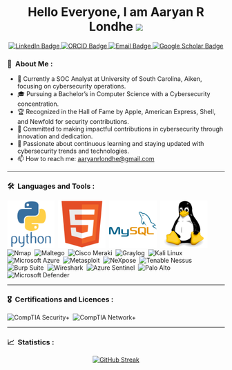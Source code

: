 
<head>
  <meta charset="UTF-8">
  <meta name="viewport" content="width=device-width, initial-scale=1.0">
</head>
<body>
<div style="text-align: center;">

  <h1 align="center">Hello Everyone, I am Aaryan R Londhe <img src="https://media.giphy.com/media/hvRJCLFzcasrR4ia7z/giphy.gif" width="40"></h1>

 
</div>
<p align="center">
<a href="https://www.linkedin.com/in/aaryanrlondhe/" target="_blank" rel="noopener noreferrer">
  <img src="https://img.shields.io/badge/LinkedIn-blue?style=for-the-badge&logo=linkedin&logoColor=white" alt="LinkedIn Badge">
</a>

<a href="https://orcid.org/0009-0007-0329-5085" target="_blank" rel="noopener noreferrer">
  <img src="https://img.shields.io/badge/ORCID-green?style=for-the-badge&logo=orcid&logoColor=white" alt="ORCID Badge">
</a>
<a href="mailto:aaryanrlondhe@gmail.com" target="_blank" rel="noopener noreferrer">
  <img src="https://img.shields.io/badge/Email-red?style=for-the-badge&logo=gmail&logoColor=white" alt="Email Badge">
</a>
<a href="https://scholar.google.com/citations?user=raZfDy0AAAAJ&hl=en" target="_blank" rel="noopener noreferrer">
  <img src="https://img.shields.io/badge/Google%20Scholar-yellow?style=for-the-badge&logo=google-scholar&logoColor=white" alt="Google Scholar Badge">
</a>
</p>



  <h3>🧠 &nbsp;About Me :</h3>

  <ul>
   <li> 💼 Currently a SOC Analyst at University of South Carolina, Aiken, focusing on cybersecurity operations.</li>
<li>🎓 Pursuing a Bachelor’s in Computer Science with a Cybersecurity concentration.</li>
<li>🏆 Recognized in the Hall of Fame by Apple, American Express, Shell, and Newfold for security contributions.</li>
    <li>🌟 Committed to making impactful contributions in cybersecurity through innovation and dedication.</li>
    <li> 🌱 Passionate about continuous learning and staying updated with cybersecurity trends and technologies.</li>
    <li>📫 How to reach me: <a href="mailto:aaryanrlondhe@gmail.com">aaryanrlondhe@gmail.com</a></li>
  </ul>

  <hr>

  <h3>🛠 &nbsp;Languages and Tools :</h3>
  <p>
   <img src="https://github.com/devicons/devicon/blob/master/icons/python/python-original-wordmark.svg" title="Python" alt="Python" width="110" height="110">&nbsp;
<img src="https://github.com/devicons/devicon/blob/master/icons/html5/html5-original.svg" title="HTML5" alt="HTML" width="110" height="110">&nbsp;
<img src="https://github.com/devicons/devicon/blob/master/icons/mysql/mysql-original-wordmark.svg" title="MySQL" alt="MySQL" width="110" height="110">&nbsp;
<img src="https://github.com/devicons/devicon/blob/master/icons/linux/linux-original.svg" title="Linux" alt="Linux" width="110" height="110">&nbsp;
<img src="https://nmap.org/images/nmap-logo-64px.svg" title="Nmap" alt="Nmap" width="110" height="110">&nbsp;
<img src="https://livengel.de/wp-content/uploads/2022/03/Maltego-Logo-Icon-Yellow-1.png" title="Maltego" alt="Maltego" width="110" height="110">&nbsp;
<img src="https://eaginc.com/wp-content/uploads/2024/01/Cisco-Square_1.png" title="Cisco Meraki" alt="Cisco Meraki" width="110" height="110">&nbsp;
        <img src="https://upload.wikimedia.org/wikipedia/commons/thumb/f/fd/Graylog-logo-blk.jpg/330px-Graylog-logo-blk.jpg" title="Graylog" alt="Graylog" width="210" height="110">&nbsp;
        <img src="https://www.kali.org/images/kali-dragon-icon.svg" title="Kali Linux" alt="Kali Linux" width="110" height="110">&nbsp;
        <img src="https://upload.wikimedia.org/wikipedia/commons/a/a8/Microsoft_Azure_Logo.svg" title="Microsoft Azure" alt="Microsoft Azure" width="110" height="110">&nbsp;
        <img src="https://forum.greenbone.net/uploads/default/original/1X/85f2c3c10c2be8e4a9eb7a1d0cd34c5d66d57aba.png" title="Metasploit" alt="Metasploit" width="110" height="110">&nbsp;
        <img src="https://asset.brandfetch.io/id7YpQTLLa/idZ2XOfDog.jpeg" title="NeXpose" alt="NeXpose" width="110" height="110">&nbsp;
        <img src="https://cdn.dribbble.com/users/238042/screenshots/1014644/media/54c5ae6c6749bbbf0cef511cf03d842c.png" title="Tenable Nessus" alt="Tenable Nessus" width="130" height="110">&nbsp;
        <img src="https://image.spreadshirtmedia.com/image-server/v1/compositions/T1459A839PA3861PT28D1048988145W10000H1908/views/1,width=650,height=650,appearanceId=839,backgroundColor=ffffff/burp-suite-colour-logo.jpg" title="Burp Suite" alt="Burp Suite" width="110" height="110">&nbsp;
        <img src="https://upload.wikimedia.org/wikipedia/commons/d/df/Wireshark_icon.svg" title="Wireshark" alt="Wireshark" width="110" height="110">&nbsp;
        <img src="https://cdn.prod.website-files.com/64e50cbe2b6f932c04238c14/65bd1cf66a489fcb41c89f45_Azure_sentinel_high_res_logo%201.webp" title="Azure Sentinel" alt="Azure Sentinel" width="110" height="110">&nbsp;
        <img src="https://getlogovector.com/wp-content/uploads/2020/09/palo-alto-networks-inc-logo-vector.png" title="Palo Alto" alt="Palo Alto" width="210" height="110">&nbsp;
        <img src="https://alta-ict.nl/__asset?url=/wp-content/uploads/2022/11/microsoft-defender-e1670190403790-1.png&extension=jpg&width=1200" title="Microsoft Defender" alt="Microsoft Defender" width="210" height="110">&nbsp;
        


  </p>

  <hr>

  <h3>🎖️ &nbsp;Certifications and Licences :</h3>
  <p>
    <img src="https://comptiacdn.azureedge.net/webcontent/images/default-source/siteicons/logosecurityplus.svg" title="CompTIA Security+" alt="CompTIA Security+" width="200" height="200">&nbsp;
    <img src="https://comptiacdn.azureedge.net/webcontent/images/default-source/siteicons/logonetworkplus.svg" title="CompTIA Network+" alt="CompTIA Network+" width="200" height="200">&nbsp;
  </p>

  <hr>

  <h3>📈 &nbsp;Statistics :</h3>
  <p style="text-align: center;">
    <a href="https://git.io/streak-stats"><img src="https://github-readme-streak-stats.herokuapp.com?user=aaryanrlondhe&theme=meta-light" alt="GitHub Streak" /></a>
      </p>
    
</body>
</html>
